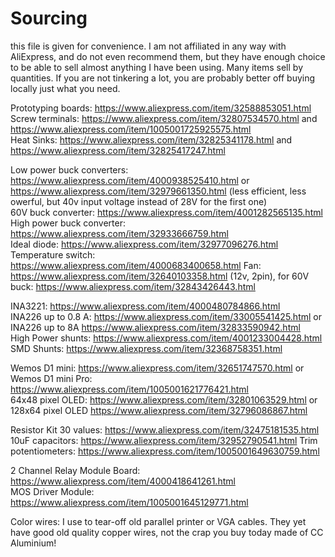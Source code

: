 # Sourcing 

this file is given for convenience. I am not affiliated in any way with AliExpress, and do not even recommend them, but they have enough choice to be able to sell almost anything I have been using. Many items sell by quantities. If you are not tinkering a lot, you are probably better off buying locally just what you need.

Prototyping boards: https://www.aliexpress.com/item/32588853051.html  
Screw terminals: https://www.aliexpress.com/item/32807534570.html and https://www.aliexpress.com/item/1005001725925575.html  
Heat Sinks: https://www.aliexpress.com/item/32825341178.html and https://www.aliexpress.com/item/32825417247.html  

Low power buck converters: https://www.aliexpress.com/item/4000938525410.html or https://www.aliexpress.com/item/32979661350.html (less efficient, less owerful, but 40v input voltage instead of 28V for the first one)  
60V buck converter: https://www.aliexpress.com/item/4001282565135.html  
High power buck converter: https://www.aliexpress.com/item/32933666759.html  
Ideal diode: https://www.aliexpress.com/item/32977096276.html  
Temperature switch: https://www.aliexpress.com/item/4000683400658.html
Fan: https://www.aliexpress.com/item/32640103358.html (12v, 2pin), for 60V buck: https://www.aliexpress.com/item/32843426443.html

INA3221: https://www.aliexpress.com/item/4000480784866.html  
INA226 up to 0.8 A: https://www.aliexpress.com/item/33005541425.html or INA226 up to 8A https://www.aliexpress.com/item/32833590942.html  
High Power shunts: https://www.aliexpress.com/item/4001233004428.html  
SMD Shunts: https://www.aliexpress.com/item/32368758351.html   

Wemos D1 mini: https://www.aliexpress.com/item/32651747570.html or Wemos D1 mini Pro: https://www.aliexpress.com/item/1005001621776421.html  
64x48 pixel OLED: https://www.aliexpress.com/item/32801063529.html or 128x64 pixel OLED https://www.aliexpress.com/item/32796086867.html  

Resistor Kit 30 values: https://www.aliexpress.com/item/32475181535.html
10uF capacitors: https://www.aliexpress.com/item/32952790541.html
Trim potentiometers: https://www.aliexpress.com/item/1005001649630759.html

2 Channel Relay Module Board: https://www.aliexpress.com/item/4000418641261.html  
MOS Driver Module: https://www.aliexpress.com/item/1005001645129771.html  

Color wires: I use to tear-off old parallel printer or VGA cables. They yet have good old quality copper wires, not the crap you buy today made of CC Aluminium! 








